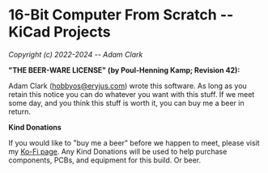 # 16-Bit Computer From Scratch -- KiCad Projects

*Copyright (c)  2022-2024 -- Adam Clark*

**"THE BEER-WARE LICENSE" (by Poul-Henning Kamp; Revision 42):**

Adam Clark (<hobbyos@eryjus.com>) wrote this software.  As long as you retain this notice you can do whatever you want with this stuff. If we meet some day, and you think this stuff is worth it, you can buy me a beer in return.


**Kind Donations**

If you would like to "buy me a beer" before we happen to meet, please visit my [Ko-Fi page](https://ko-fi.com/eryjus).  Any Kind Donations will be used to help purchase components, PCBs, and equipment for this build.  Or beer.

